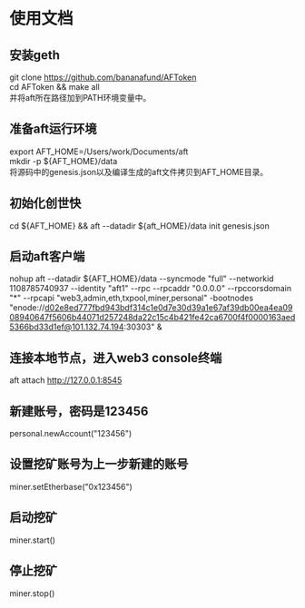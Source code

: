 # 使用文档
## 安装geth
git clone https://github.com/bananafund/AFToken <br>
cd AFToken && make all <br>
并将aft所在路径加到PATH环境变量中。
## 准备aft运行环境
export AFT_HOME=/Users/work/Documents/aft <br>
mkdir -p ${AFT_HOME}/data <br>
将源码中的genesis.json以及编译生成的aft文件拷贝到AFT_HOME目录。
## 初始化创世快
cd ${AFT_HOME} && aft --datadir ${aft_HOME}/data init genesis.json
## 启动aft客户端
nohup aft --datadir ${AFT_HOME}/data --syncmode "full" --networkid 1108785740937 --identity "aft1" --rpc --rpcaddr "0.0.0.0" --rpccorsdomain "*" --rpcapi "web3,admin,eth,txpool,miner,personal" -bootnodes "enode://d02e8ed777fbd943bdf314c1e0d7e30d39a1e67af39db00ea4ea0908940647f5606b44071d257248da22c15c4b421fe42ca6700f4f0000163aed5366bd33d1ef@101.132.74.194:30303" &
## 连接本地节点，进入web3 console终端
aft attach http://127.0.0.1:8545
## 新建账号，密码是123456
personal.newAccount("123456")
## 设置挖矿账号为上一步新建的账号
miner.setEtherbase("0x123456")
## 启动挖矿
miner.start()
## 停止挖矿
miner.stop()
